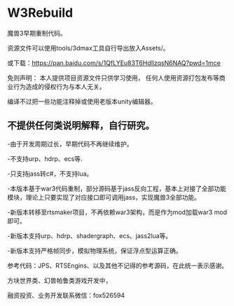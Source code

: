 # W3Rebuild
魔兽3早期重制代码。

资源文件可以使用tools/3dmax工具自行导出放入Assets/。

或下载：https://pan.baidu.com/s/1QfLYEu83T6HdllzqsN6NAQ?pwd=1mce 

免则声明： 本人提供项目资源文件只供学习使用， 任何人使用资源打包发布等商业行为造成的侵权行为与本人无关。

 

编译不过把一些功能注释掉或使用老版本unity编辑器。

不提供任何类说明解释，自行研究。
----------------------------------------------------------------------------------------------


-由于开发周期过长，早期代码不再继续维护。

-不支持urp、hdrp、ecs等.

-只支持jass转c#，不支持lua。

-本版本基于war3代码重制，部分源码基于jass反向工程，基本上对接了全部功能模块，理论上只要实现了对应接口即可调用jass，实现魔兽3全部功能。


 

-新版本转移至rtsmaker项目，不再依赖war3架构，而是作为mod加载war3 mod即可。

-新版本支持urp、hdrp、shadergraph、ecs、jass2lua等。

-新版本支持严格帧同步，模拟物理系统，保证浮点型运算正确。

参考代码：JPS、RTSEngins、以及其他不记得的参考源码，在此统一表示感谢。

方块世界类、幻兽帕鲁类游戏开发中，

融资投资、业务开发联系微信：fox526594


